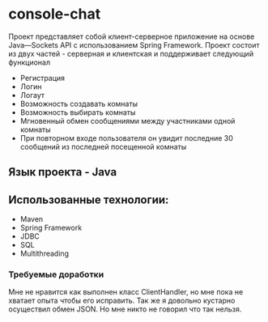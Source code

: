 # console-chat
Проект представляет собой клиент-серверное приложение на основе Java—Sockets API с использованием Spring Framework.
Проект состоит из двух частей - серверная и клиентская и поддерживает следующий функционал
- Регистрация
- Логин
- Логаут
- Возможность создавать комнаты
- Возможность выбирать комнаты
- Мгновенный обмен сообщениями между участниками одной комнаты
- При повторном входе пользователя он увидит последние 30 сообщений из последней посещенной комнаты

## Язык проекта - Java
## Использованные технологии:
- Maven
- Spring Framework
- JDBC
- SQL
- Multithreading
### Требуемые доработки
Мне не нравится как выполнен класс ClientHandler, но мне пока не хватает опыта чтобы его исправить.
Так же я довольно кустарно осуществил обмен JSON. Но мне никто не говорил что так нельзя.